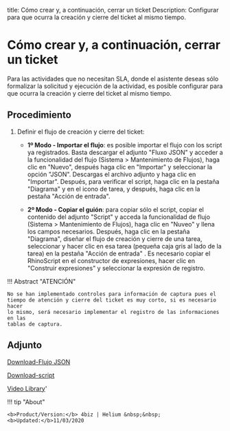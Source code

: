 title: Cómo crear y, a continuación, cerrar un ticket
Description: Configurar para que ocurra la creación y cierre del ticket al mismo tiempo.
# Cómo crear y, a continuación, cerrar un ticket


Para las actividades que no necesitan SLA, donde el asistente deseas sólo
formalizar la solicitud y ejecución de la actividad, es posible configurar para
que ocurra la creación y cierre del ticket al mismo tiempo.

Procedimiento
-----------------

1.  Definir el flujo de creación y cierre del ticket:

    -   **1º Modo - Importar el flujo**: es posible importar el flujo con los script ya registrados. Basta
        descargar el adjunto "Fluxo JSON" y acceder a la funcionalidad del flujo
        (Sistema \> Mantenimiento de Flujos), haga clic en "Nuevo", después haga
        clic en "Importar" y seleccionar la opción "JSON". Descargas el archivo
        adjunto y haga clic en "Importar". Después, para verificar el script,
        haga clic en la pestaña "Diagrama" y en el icono de tarea, y después,
        haga clic en la pestaña "Acción de entrada".

    -   **2º Modo - Copiar el guión**: para copiar sólo el script, copiar el contenido del adjunto "Script" y
        acceda la funcionalidad de flujo (Sistema \> Mantenimiento de Flujos),
        haga clic en "Nuveo" y llena los campos necesarios. Después, haga clic
        en la pestaña "Diagrama", diseñar el flujo de creación y cierre de una
        tarea, seleccionar y hacer clic en esa tarea (pequeña caja gris al lado
        de la tarea) en la pestaña "Acción de entrada" . Es necesario copiar el
        RhinoScript en el constructor de expresiones, hacer clic en "Construir
        expresiones" y seleccionar la expresión de registro.

!!! Abstract "ATENCIÓN"

    No se han implementado controles para información de captura pues el
    tiempo de atención y cierre del ticket es muy corto, si es necesario hacer
    lo mismo, será necesario implementar el registro de las informaciones en las
    tablas de captura.


Adjunto
------
[Download-Flujo JSON][1]

[Download-script][2]


<i class='fa fa-youtube-play  fa-2x' style='color:#97ce17;vertical-align: middle;'> </i> [Video Library](https://www.youtube.com/playlist?list=PLB5qK2uzf2ROl8PJLi-kszYhGzr17uvz-)'

!!! tip "About"

    <b>Product/Version:</b> 4biz | Helium &nbsp;&nbsp;
    <b>Updated:</b>11/03/2020


[1]:/es-es/4biz-helium/processes/tickets/images/fluxo-JSON.json
[2]:/es-es/4biz-helium/processes/tickets/images/script.zip
